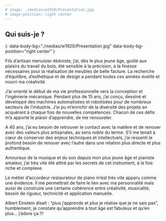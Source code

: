 ```yaml
---
# image: ./medias/w1920/Presentation.jpg
# image-position: right center
---
```


## Qui suis-je ?
{: data-body-bg="./medias/w1920/Presentation.jpg" data-body-bg-position="right center" }

Fils d’artisan menuisier ébéniste, j’ai, dès le plus jeune âge, goûté aux plaisirs du travail du bois, été sensible à la précision, à la finesse nécessaires pour la réalisation de meubles de belle facture. La recherche d’équilibre, d’esthétique et de design a pendant toutes ces années éveillé et nourri ma créativité. 

J’ai orienté le début de ma vie professionnelle vers la conception et l'ingénierie mécanique. Pendant plus de 15 ans, j’ai conçu, dessiné et développé des machines automatisées et robotisées pour de nombreux secteurs de l’industrie. J’ai pu m’enrichir de la diversité des projets en acquérant à chaque fois de nouvelles compétences. Chacun de ces défis m’a apporté le plaisir d’apprendre, de me renouveler.

A 40 ans, j’ai eu besoin de retrouver le contact avec la matière et de renouer avec des valeurs plus artisanales, au sens noble du terme. S’il me tenait à cœur de conserver des enjeux techniques et intellectuels, j’ai ressenti le profond besoin de renouer avec l’autre dans une relation plus directe et plus authentique.

Amoureux de la musique et du son depuis mon plus jeune âge et pianiste amateur, j’ai très vite été attiré par les secrets de cet instrument, à la fois riche et complexe. 

Le métier d’accordeur restaurateur de piano m’est très vite apparu comme une évidence. Il me permettrait de faire le lien avec ma personnalité mais aussi de construire une certaine cohérence entre créativité, musicalité, besoin de rigueur, technicité et application manuelle. 

Albert Einstein disait : “plus j’apprends et plus je réalise que je ne sais pas”, humblement, je constate qu’apprendre à tout âge est fabuleux et qu’en plus… j’adore ça !!!


